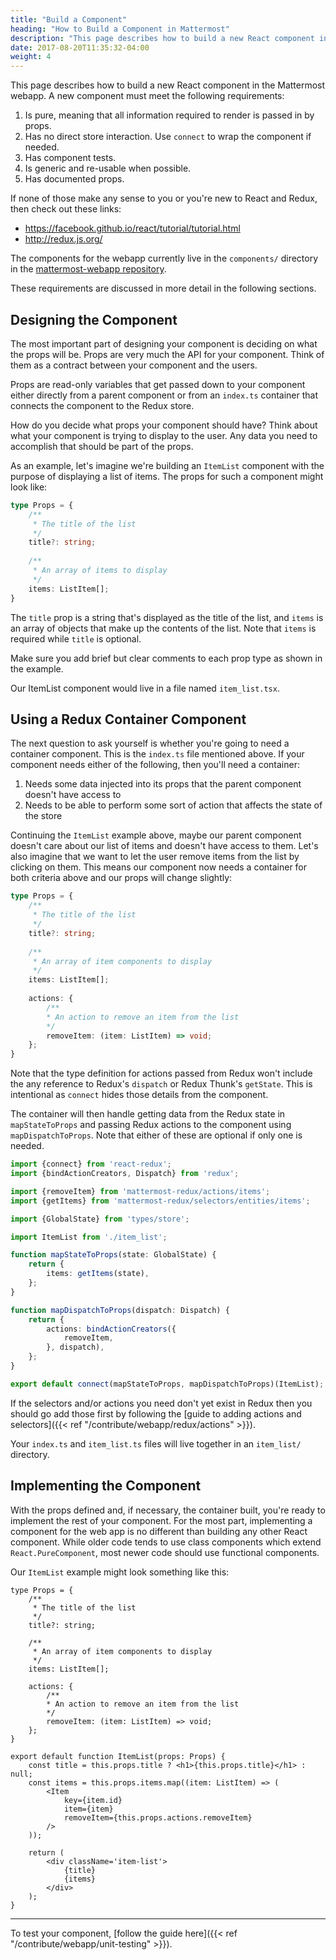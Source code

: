 ```yaml
---
title: "Build a Component"
heading: "How to Build a Component in Mattermost"
description: "This page describes how to build a new React component in the Mattermost webapp and the requirements it must meet."
date: 2017-08-20T11:35:32-04:00
weight: 4
---
```


This page describes how to build a new React component in the Mattermost webapp. A new component must meet the following requirements:

1. Is pure, meaning that all information required to render is passed in by props.
2. Has no direct store interaction. Use `connect` to wrap the component if needed.
3. Has component tests.
4. Is generic and re-usable when possible.
5. Has documented props.

If none of those make any sense to you or you're new to React and Redux, then check out these links:

- https://facebook.github.io/react/tutorial/tutorial.html
- http://redux.js.org/

The components for the webapp currently live in the `components/` directory in the [mattermost-webapp repository](https://github.com/mattermost/mattermost-webapp).

These requirements are discussed in more detail in the following sections.

## Designing the Component

The most important part of designing your component is deciding on what the props will be. Props are very much the API for your component. Think of them as a contract between your component and the users.

Props are read-only variables that get passed down to your component either directly from a parent component or from an `index.ts` container that connects the component to the Redux store.

How do you decide what props your component should have? Think about what your component is trying to display to the user. Any data you need to accomplish that should be part of the props.

As an example, let's imagine we're building an `ItemList` component with the purpose of displaying a list of items. The props for such a component might look like:

```typescript
type Props = {
    /**
     * The title of the list
     */
    title?: string;
    
    /**
     * An array of items to display
     */
    items: ListItem[];
}
```

The `title` prop is a string that's displayed as the title of the list, and `items` is an array of objects that make up the contents of the list. Note that `items` is required while `title` is optional.

Make sure you add brief but clear comments to each prop type as shown in the example.

Our ItemList component would live in a file named `item_list.tsx`.

## Using a Redux Container Component

The next question to ask yourself is whether you're going to need a container component. This is the `index.ts` file mentioned above. If your component needs either of the following, then you'll need a container:

1. Needs some data injected into its props that the parent component doesn't have access to
2. Needs to be able to perform some sort of action that affects the state of the store

Continuing the `ItemList` example above, maybe our parent component doesn't care about our list of items and doesn't have access to them. Let's also imagine that we want to let the user remove items from the list by clicking on them. This means our component now needs a container for both criteria above and our props will change slightly:

```typescript
type Props = {
    /**
     * The title of the list
     */
    title?: string;
    
    /**
     * An array of item components to display
     */
    items: ListItem[];
    
    actions: {
        /**
        * An action to remove an item from the list
        */
        removeItem: (item: ListItem) => void;
    };
}
```

Note that the type definition for actions passed from Redux won't include the any reference to Redux's `dispatch` or Redux Thunk's `getState`. This is intentional as `connect` hides those details from the component.

The container will then handle getting data from the Redux state in `mapStateToProps` and passing Redux actions to the component using `mapDispatchToProps`. Note that either of these are optional if only one is needed.

```typescript
import {connect} from 'react-redux';
import {bindActionCreators, Dispatch} from 'redux';

import {removeItem} from 'mattermost-redux/actions/items';
import {getItems} from 'mattermost-redux/selectors/entities/items';

import {GlobalState} from 'types/store';

import ItemList from './item_list';

function mapStateToProps(state: GlobalState) {
    return {
        items: getItems(state),
    };
}

function mapDispatchToProps(dispatch: Dispatch) {
    return {
        actions: bindActionCreators({
            removeItem,
        }, dispatch),
    };
}

export default connect(mapStateToProps, mapDispatchToProps)(ItemList);
```

If the selectors and/or actions you need don't yet exist in Redux then you should go add those first by following the [guide to adding actions and selectors]({{< ref "/contribute/webapp/redux/actions" >}}).

Your `index.ts` and `item_list.ts` files will live together in an `item_list/` directory.

## Implementing the Component

With the props defined and, if necessary, the container built, you're ready to implement the rest of your component. For the most part, implementing a component for the web app is no different than building any other React component. While older code tends to use class components which extend `React.PureComponent`, most newer code should use functional components.

Our `ItemList` example might look something like this:

```tsx
type Props = {
    /**
     * The title of the list
     */
    title?: string;
    
    /**
     * An array of item components to display
     */
    items: ListItem[];
    
    actions: {
        /**
        * An action to remove an item from the list
        */
        removeItem: (item: ListItem) => void;
    };
}

export default function ItemList(props: Props) {
    const title = this.props.title ? <h1>{this.props.title}</h1> : null;
    const items = this.props.items.map((item: ListItem) => (
        <Item
            key={item.id}
            item={item}
            removeItem={this.props.actions.removeItem}
        />
    ));

    return (
        <div className='item-list'>
            {title}
            {items}
        </div>
    );
}
```

---
To test your component, [follow the guide here]({{< ref "/contribute/webapp/unit-testing" >}}).
